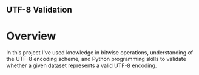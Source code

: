 ## UTF-8 Validation

# Overview
In this project I've used knowledge in bitwise operations, understanding of the UTF-8 encoding scheme, and Python programming skills to validate whether a given dataset represents a valid UTF-8 encoding.